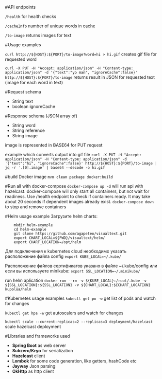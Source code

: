 #API endpoints

`/health`  for health checks

`/cacheInfo` number of unique words in cache

`/to-image` returns images for text


#Usage examples

`curl http://${HOST}:${PORT}/to-image?word=hi > hi.gif`
creates gif file for requested word

`curl -X PUT -H "Accept: application/json" -H "Content-type: application/json" -d '{"text":"yo man", "ignoreCache":false}' http://${HOST}:${PORT}/to-image`
returns result in JSON for requested text (image for each word in text)


#Request schema
- String text
- boolean ignoreCache


#Response schema
 (JSON array of)
- String word
- String reference
- String image

image is represented in BASE64 for PUT request

example which converts output into gif file
`curl -X PUT -H "Accept: application/json" -H "Content-type: application/json" -d '{"text":"hi", "ignoreCache":false}' http://${HOST}:${PORT}/to-image | jq -r '.[0].image' | base64 --decode -o hi.gif`


#build Docker image
`mvn clean package docker:build`


#Run all with docker-compose
`docker-compose up -d`
will run api with hazelcast. 
docker-compose will only start all containers, but not wait for readiness.
Use /health endpoint to check if containers ready. 
It may take about 20 seconds if dependent images already exist. 
`docker-compose down` to stop and remove containers

#Helm usage example
Загрузите helm charts:
``` 
    mkdir helm-example
    cd helm-example
    git clone https://github.com/agapeteo/visualtext.git
    export CHART_LOCAL=${PWD}/visualtext/helm/
    export CHART_LOCATION=/opt/helm
```
 
Для подключения к kubernetes cloud необходимо указать расположение файла config 
```export KUBE_LOCAL=~/.kube/```

Расположение файлов сертификатов указано в файле ~/.kube/config или если вы используете minikube: 
```export SSL_LOCATION=~/.minikube/```

run helm aplication
```docker run --rm -v ${KUBE_LOCAL}:/root/.kube -v ${SSL_LOCATION}:${SSL_LOCATION} -v ${CHART_LOCAL}:${CHART_LOCATION} kupolua/helm```


#Kubernetes usage examples
`kubectl get po -w`
get list of pods and watch for changes

`kubectl get hpa -w`
get autoscalers and watch for changes

`kubectl scale --current-replicas=2 --replicas=3 deployment/hazelcast`
scale hazelcast deployment


#Libraries and frameworks used
- **Spring Boot** as web server
- **Subzero/Kryo** for serialization
- **Hazelcast** client
- **Lombok** for some code generation, like getters, hashCode etc 
- **Jayway** Json parsing
- **OkHttp** as http client 
